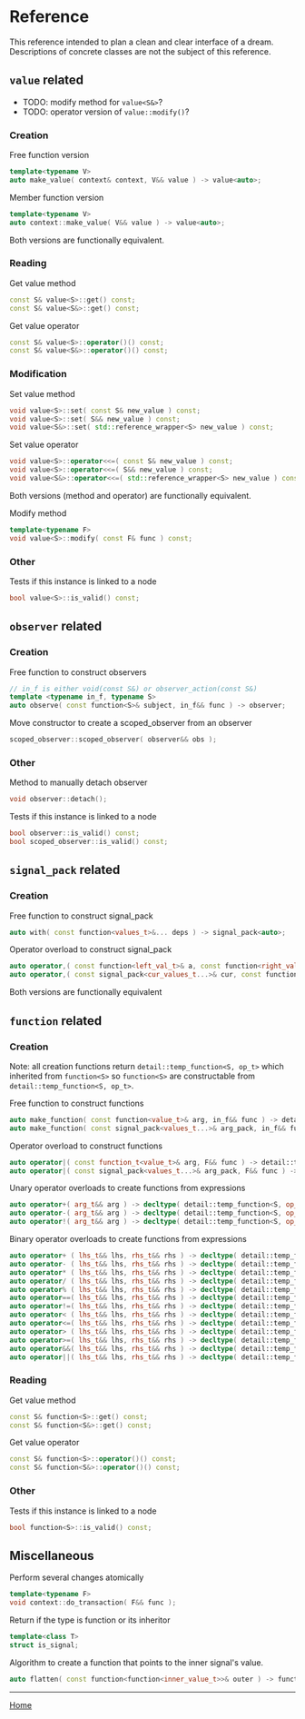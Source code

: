 # Reference

This reference intended to plan a clean and clear interface of a dream.
Descriptions of concrete classes are not the subject of this reference.

## `value` related

* TODO: modify method for `value<S&>`?
* TODO: operator version of `value::modify()`?

### Creation

Free function version

```cpp
template<typename V>
auto make_value( context& context, V&& value ) -> value<auto>;
```

Member function version

```cpp
template<typename V>
auto context::make_value( V&& value ) -> value<auto>;
```

Both versions are functionally equivalent.

### Reading

Get value method

```cpp
const S& value<S>::get() const;
const S& value<S&>::get() const;
```

Get value operator

```cpp
const S& value<S>::operator()() const;
const S& value<S&>::operator()() const;
```

### Modification

Set value method

```cpp
void value<S>::set( const S& new_value ) const;
void value<S>::set( S&& new_value ) const;
void value<S&>::set( std::reference_wrapper<S> new_value ) const;
```

Set value operator

```cpp
void value<S>::operator<<=( const S& new_value ) const;
void value<S>::operator<<=( S&& new_value ) const;
void value<S&>::operator<<=( std::reference_wrapper<S> new_value ) const;
```

Both versions (method and operator) are functionally equivalent.

Modify method

```cpp
template<typename F>
void value<S>::modify( const F& func ) const;
```

### Other

Tests if this instance is linked to a node

```cpp
bool value<S>::is_valid() const;
```

## `observer` related

### Creation

Free function to construct observers

```cpp
// in_f is either void(const S&) or observer_action(const S&)
template <typename in_f, typename S>
auto observe( const function<S>& subject, in_f&& func ) -> observer;
```

Move constructor to create a scoped_observer from an observer

```cpp
scoped_observer::scoped_observer( observer&& obs );
```

### Other

Method to manually detach observer

```cpp
void observer::detach();
```

Tests if this instance is linked to a node

```cpp
bool observer::is_valid() const;
bool scoped_observer::is_valid() const;
```

## `signal_pack` related

### Creation

Free function to construct signal_pack

```cpp
auto with( const function<values_t>&... deps ) -> signal_pack<auto>;
```

Operator overload to construct signal_pack

```cpp
auto operator,( const function<left_val_t>& a, const function<right_val_t>& b ) -> signal_pack<auto>;
auto operator,( const signal_pack<cur_values_t...>& cur, const function<append_value_t>& append ) -> signal_pack<auto>;
```

Both versions are functionally equivalent

## `function` related

### Creation

Note: all creation functions return `detail::temp_function<S, op_t>` which inherited from
`function<S>` so `function<S>` are constructable from `detail::temp_function<S, op_t>`.

Free function to construct functions

```cpp
auto make_function( const function<value_t>& arg, in_f&& func ) -> detail::temp_function<S, op_t>
auto make_function( const signal_pack<values_t...>& arg_pack, in_f&& func ) -> detail::temp_function<S, op_t>
```

Operator overload to construct functions

```cpp
auto operator|( const function_t<value_t>& arg, F&& func ) -> detail::temp_function<S, op_t>;
auto operator|( const signal_pack<values_t...>& arg_pack, F&& func ) -> detail::temp_function<S, op_t>;
```

Unary operator overloads to create functions from expressions

```cpp
auto operator+( arg_t&& arg ) -> decltype( detail::temp_function<S, op_t> );
auto operator-( arg_t&& arg ) -> decltype( detail::temp_function<S, op_t> );
auto operator!( arg_t&& arg ) -> decltype( detail::temp_function<S, op_t> );
```

Binary operator overloads to create functions from expressions

```cpp
auto operator+ ( lhs_t&& lhs, rhs_t&& rhs ) -> decltype( detail::temp_function<S, op_t> );
auto operator- ( lhs_t&& lhs, rhs_t&& rhs ) -> decltype( detail::temp_function<S, op_t> );
auto operator* ( lhs_t&& lhs, rhs_t&& rhs ) -> decltype( detail::temp_function<S, op_t> );
auto operator/ ( lhs_t&& lhs, rhs_t&& rhs ) -> decltype( detail::temp_function<S, op_t> );
auto operator% ( lhs_t&& lhs, rhs_t&& rhs ) -> decltype( detail::temp_function<S, op_t> );
auto operator==( lhs_t&& lhs, rhs_t&& rhs ) -> decltype( detail::temp_function<S, op_t> );
auto operator!=( lhs_t&& lhs, rhs_t&& rhs ) -> decltype( detail::temp_function<S, op_t> );
auto operator< ( lhs_t&& lhs, rhs_t&& rhs ) -> decltype( detail::temp_function<S, op_t> );
auto operator<=( lhs_t&& lhs, rhs_t&& rhs ) -> decltype( detail::temp_function<S, op_t> );
auto operator> ( lhs_t&& lhs, rhs_t&& rhs ) -> decltype( detail::temp_function<S, op_t> );
auto operator>=( lhs_t&& lhs, rhs_t&& rhs ) -> decltype( detail::temp_function<S, op_t> );
auto operator&&( lhs_t&& lhs, rhs_t&& rhs ) -> decltype( detail::temp_function<S, op_t> );
auto operator||( lhs_t&& lhs, rhs_t&& rhs ) -> decltype( detail::temp_function<S, op_t> );
```

### Reading

Get value method

```cpp
const S& function<S>::get() const;
const S& function<S&>::get() const;
```

Get value operator

```cpp
const S& function<S>::operator()() const;
const S& function<S&>::operator()() const;
```

### Other

Tests if this instance is linked to a node

```cpp
bool function<S>::is_valid() const;
```

## Miscellaneous

Perform several changes atomically

```cpp
template<typename F>
void context::do_transaction( F&& func );
```

Return if the type is function or its inheritor

```cpp
template<class T>
struct is_signal;
```

Algorithm to create a function that points to the inner signal's value.

```cpp
auto flatten( const function<function<inner_value_t>>& outer ) -> function<inner_value_t>;
```


---------------

[Home](readme.md#reference)
